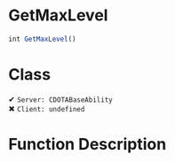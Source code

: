 # GetMaxLevel
```js	
int GetMaxLevel()
```
# Class
✔ `Server: CDOTABaseAbility`  
✖ `Client: undefined`  

# Function Description

